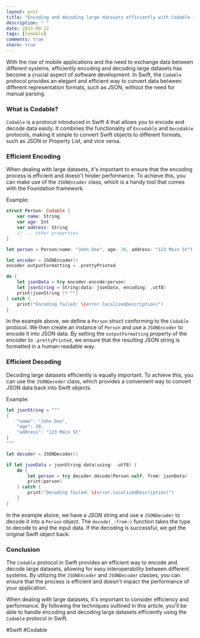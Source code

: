 ```yaml
---
layout: post
title: "Encoding and decoding large datasets efficiently with Codable in Swift"
description: " "
date: 2023-09-22
tags: [Codable]
comments: true
share: true
---
```


With the rise of mobile applications and the need to exchange data between different systems, efficiently encoding and decoding large datasets has become a crucial aspect of software development. In Swift, the `Codable` protocol provides an elegant and efficient way to convert data between different representation formats, such as JSON, without the need for manual parsing.

### What is Codable?

`Codable` is a protocol introduced in Swift 4 that allows you to encode and decode data easily. It combines the functionality of `Encodable` and `Decodable` protocols, making it simple to convert Swift objects to different formats, such as JSON or Property List, and vice versa.

### Efficient Encoding

When dealing with large datasets, it's important to ensure that the encoding process is efficient and doesn't hinder performance. To achieve this, you can make use of the `JSONEncoder` class, which is a handy tool that comes with the Foundation framework.

Example:

```swift
struct Person: Codable {
    var name: String
    var age: Int
    var address: String
    // ... other properties
}

let person = Person(name: "John Doe", age: 30, address: "123 Main St")

let encoder = JSONEncoder()
encoder.outputFormatting = .prettyPrinted

do {
    let jsonData = try encoder.encode(person)
    let jsonString = String(data: jsonData, encoding: .utf8)
    print(jsonString ?? "")
} catch {
    print("Encoding failed: \(error.localizedDescription)")
}
```

In the example above, we define a `Person` struct conforming to the `Codable` protocol. We then create an instance of `Person` and use a `JSONEncoder` to encode it into JSON data. By setting the `outputFormatting` property of the encoder to `.prettyPrinted`, we ensure that the resulting JSON string is formatted in a human-readable way.

### Efficient Decoding

Decoding large datasets efficiently is equally important. To achieve this, you can use the `JSONDecoder` class, which provides a convenient way to convert JSON data back into Swift objects.

Example:

```swift
let jsonString = """
{
    "name": "John Doe",
    "age": 30,
    "address": "123 Main St"
}
"""

let decoder = JSONDecoder()

if let jsonData = jsonString.data(using: .utf8) {
    do {
        let person = try decoder.decode(Person.self, from: jsonData)
        print(person)
    } catch {
        print("Decoding failed: \(error.localizedDescription)")
    }
}
```

In the example above, we have a JSON string and use a `JSONDecoder` to decode it into a `Person` object. The `decode(_:from:)` function takes the type to decode to and the input data. If the decoding is successful, we get the original Swift object back.

### Conclusion

The `Codable` protocol in Swift provides an efficient way to encode and decode large datasets, allowing for easy interoperability between different systems. By utilizing the `JSONEncoder` and `JSONDecoder` classes, you can ensure that the process is efficient and doesn't impact the performance of your application.

When dealing with large datasets, it's important to consider efficiency and performance. By following the techniques outlined in this article, you'll be able to handle encoding and decoding large datasets efficiently using the `Codable` protocol in Swift.

#Swift #Codable